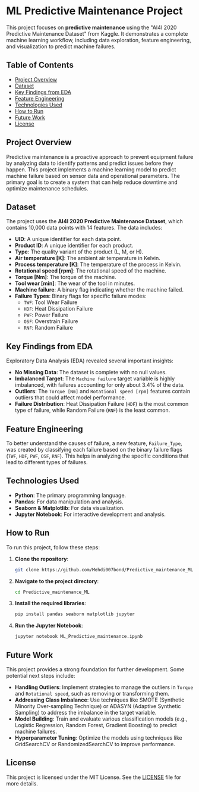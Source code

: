 # ML Predictive Maintenance Project

This project focuses on **predictive maintenance** using the "AI4I 2020 Predictive Maintenance Dataset" from Kaggle. It demonstrates a complete machine learning workflow, including data exploration, feature engineering, and visualization to predict machine failures.

## Table of Contents
- [Project Overview](#project-overview)
- [Dataset](#dataset)
- [Key Findings from EDA](#key-findings-from-eda)
- [Feature Engineering](#feature-engineering)
- [Technologies Used](#technologies-used)
- [How to Run](#how-to-run)
- [Future Work](#future-work)
- [License](#license)

## Project Overview
Predictive maintenance is a proactive approach to prevent equipment failure by analyzing data to identify patterns and predict issues before they happen. This project implements a machine learning model to predict machine failure based on sensor data and operational parameters. The primary goal is to create a system that can help reduce downtime and optimize maintenance schedules.

## Dataset
The project uses the **AI4I 2020 Predictive Maintenance Dataset**, which contains 10,000 data points with 14 features. The data includes:
- **UID**: A unique identifier for each data point.
- **Product ID**: A unique identifier for each product.
- **Type**: The quality variant of the product (L, M, or H).
- **Air temperature [K]**: The ambient air temperature in Kelvin.
- **Process temperature [K]**: The temperature of the process in Kelvin.
- **Rotational speed [rpm]**: The rotational speed of the machine.
- **Torque [Nm]**: The torque of the machine.
- **Tool wear [min]**: The wear of the tool in minutes.
- **Machine failure**: A binary flag indicating whether the machine failed.
- **Failure Types**: Binary flags for specific failure modes:
  - `TWF`: Tool Wear Failure
  - `HDF`: Heat Dissipation Failure
  - `PWF`: Power Failure
  - `OSF`: Overstrain Failure
  - `RNF`: Random Failure

## Key Findings from EDA
Exploratory Data Analysis (EDA) revealed several important insights:
- **No Missing Data**: The dataset is complete with no null values.
- **Imbalanced Target**: The `Machine failure` target variable is highly imbalanced, with failures accounting for only about 3.4% of the data.
- **Outliers**: The `Torque [Nm]` and `Rotational speed [rpm]` features contain outliers that could affect model performance.
- **Failure Distribution**: Heat Dissipation Failure (`HDF`) is the most common type of failure, while Random Failure (`RNF`) is the least common.

## Feature Engineering
To better understand the causes of failure, a new feature, `Failure_Type`, was created by classifying each failure based on the binary failure flags (`TWF`, `HDF`, `PWF`, `OSF`, `RNF`). This helps in analyzing the specific conditions that lead to different types of failures.

## Technologies Used
- **Python**: The primary programming language.
- **Pandas**: For data manipulation and analysis.
- **Seaborn & Matplotlib**: For data visualization.
- **Jupyter Notebook**: For interactive development and analysis.

## How to Run
To run this project, follow these steps:
1. **Clone the repository**:
   ```bash
   git clone https://github.com/Mehdi007bond/Predictive_maintenance_ML.git
   ```
2. **Navigate to the project directory**:
   ```bash
   cd Predictive_maintenance_ML
   ```
3. **Install the required libraries**:
   ```bash
   pip install pandas seaborn matplotlib jupyter
   ```
4. **Run the Jupyter Notebook**:
   ```bash
   jupyter notebook ML_Predictive_maintenance.ipynb
   ```

## Future Work
This project provides a strong foundation for further development. Some potential next steps include:
- **Handling Outliers**: Implement strategies to manage the outliers in `Torque` and `Rotational speed`, such as removing or transforming them.
- **Addressing Class Imbalance**: Use techniques like SMOTE (Synthetic Minority Over-sampling Technique) or ADASYN (Adaptive Synthetic Sampling) to address the imbalance in the target variable.
- **Model Building**: Train and evaluate various classification models (e.g., Logistic Regression, Random Forest, Gradient Boosting) to predict machine failures.
- **Hyperparameter Tuning**: Optimize the models using techniques like GridSearchCV or RandomizedSearchCV to improve performance.

## License
This project is licensed under the MIT License. See the [LICENSE](LICENSE) file for more details.
